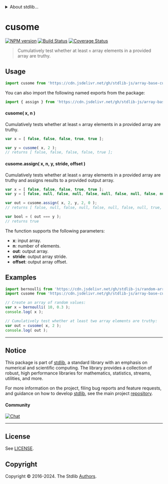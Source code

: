 <!--

@license Apache-2.0

Copyright (c) 2024 The Stdlib Authors.

Licensed under the Apache License, Version 2.0 (the "License");
you may not use this file except in compliance with the License.
You may obtain a copy of the License at

   http://www.apache.org/licenses/LICENSE-2.0

Unless required by applicable law or agreed to in writing, software
distributed under the License is distributed on an "AS IS" BASIS,
WITHOUT WARRANTIES OR CONDITIONS OF ANY KIND, either express or implied.
See the License for the specific language governing permissions and
limitations under the License.

-->


<details>
  <summary>
    About stdlib...
  </summary>
  <p>We believe in a future in which the web is a preferred environment for numerical computation. To help realize this future, we've built stdlib. stdlib is a standard library, with an emphasis on numerical and scientific computation, written in JavaScript (and C) for execution in browsers and in Node.js.</p>
  <p>The library is fully decomposable, being architected in such a way that you can swap out and mix and match APIs and functionality to cater to your exact preferences and use cases.</p>
  <p>When you use stdlib, you can be absolutely certain that you are using the most thorough, rigorous, well-written, studied, documented, tested, measured, and high-quality code out there.</p>
  <p>To join us in bringing numerical computing to the web, get started by checking us out on <a href="https://github.com/stdlib-js/stdlib">GitHub</a>, and please consider <a href="https://opencollective.com/stdlib">financially supporting stdlib</a>. We greatly appreciate your continued support!</p>
</details>

# cusome

[![NPM version][npm-image]][npm-url] [![Build Status][test-image]][test-url] [![Coverage Status][coverage-image]][coverage-url] <!-- [![dependencies][dependencies-image]][dependencies-url] -->

> Cumulatively test whether at least `n` array elements in a provided array are truthy.



<section class="usage">

## Usage

```javascript
import cusome from 'https://cdn.jsdelivr.net/gh/stdlib-js/array-base-cusome@deno/mod.js';
```

You can also import the following named exports from the package:

```javascript
import { assign } from 'https://cdn.jsdelivr.net/gh/stdlib-js/array-base-cusome@deno/mod.js';
```

#### cusome( x, n )

Cumulatively tests whether at least `n` array elements in a provided array are truthy.

```javascript
var x = [ false, false, false, true, true ];

var y = cusome( x, 2 );
// returns [ false, false, false, false, true ];
```

#### cusome.assign( x, n, y, stride, offset )

Cumulatively tests whether at least `n` array elements in a provided array are truthy and assigns results to a provided output array.

```javascript
var x = [ false, false, false, true, true ];
var y = [ false, null, false, null, false, null, false, null, false, null ];

var out = cusome.assign( x, 2, y, 2, 0 );
// returns [ false, null, false, null, false, null, false, null, true, null ]

var bool = ( out === y );
// returns true
```

The function supports the following parameters:

-   **x**: input array.
-   **n**: number of elements.
-   **out**: output array.
-   **stride**: output array stride.
-   **offset**: output array offset.

</section>

<!-- /.usage -->

<section class="notes">

</section>

<!-- /.notes -->

<section class="examples">

## Examples

<!-- eslint no-undef: "error" -->

```javascript
import bernoulli from 'https://cdn.jsdelivr.net/gh/stdlib-js/random-array-bernoulli@deno/mod.js';
import cusome from 'https://cdn.jsdelivr.net/gh/stdlib-js/array-base-cusome@deno/mod.js';

// Create an array of random values:
var x = bernoulli( 10, 0.3 );
console.log( x );

// Cumulatively test whether at least two array elements are truthy:
var out = cusome( x, 2 );
console.log( out );
```

</section>

<!-- /.examples -->

<!-- Section for related `stdlib` packages. Do not manually edit this section, as it is automatically populated. -->

<section class="related">

</section>

<!-- /.related -->

<!-- Section for all links. Make sure to keep an empty line after the `section` element and another before the `/section` close. -->


<section class="main-repo" >

* * *

## Notice

This package is part of [stdlib][stdlib], a standard library with an emphasis on numerical and scientific computing. The library provides a collection of robust, high performance libraries for mathematics, statistics, streams, utilities, and more.

For more information on the project, filing bug reports and feature requests, and guidance on how to develop [stdlib][stdlib], see the main project [repository][stdlib].

#### Community

[![Chat][chat-image]][chat-url]

---

## License

See [LICENSE][stdlib-license].


## Copyright

Copyright &copy; 2016-2024. The Stdlib [Authors][stdlib-authors].

</section>

<!-- /.stdlib -->

<!-- Section for all links. Make sure to keep an empty line after the `section` element and another before the `/section` close. -->

<section class="links">

[npm-image]: http://img.shields.io/npm/v/@stdlib/array-base-cusome.svg
[npm-url]: https://npmjs.org/package/@stdlib/array-base-cusome

[test-image]: https://github.com/stdlib-js/array-base-cusome/actions/workflows/test.yml/badge.svg?branch=main
[test-url]: https://github.com/stdlib-js/array-base-cusome/actions/workflows/test.yml?query=branch:main

[coverage-image]: https://img.shields.io/codecov/c/github/stdlib-js/array-base-cusome/main.svg
[coverage-url]: https://codecov.io/github/stdlib-js/array-base-cusome?branch=main

<!--

[dependencies-image]: https://img.shields.io/david/stdlib-js/array-base-cusome.svg
[dependencies-url]: https://david-dm.org/stdlib-js/array-base-cusome/main

-->

[chat-image]: https://img.shields.io/gitter/room/stdlib-js/stdlib.svg
[chat-url]: https://app.gitter.im/#/room/#stdlib-js_stdlib:gitter.im

[stdlib]: https://github.com/stdlib-js/stdlib

[stdlib-authors]: https://github.com/stdlib-js/stdlib/graphs/contributors

[umd]: https://github.com/umdjs/umd
[es-module]: https://developer.mozilla.org/en-US/docs/Web/JavaScript/Guide/Modules

[deno-url]: https://github.com/stdlib-js/array-base-cusome/tree/deno
[deno-readme]: https://github.com/stdlib-js/array-base-cusome/blob/deno/README.md
[umd-url]: https://github.com/stdlib-js/array-base-cusome/tree/umd
[umd-readme]: https://github.com/stdlib-js/array-base-cusome/blob/umd/README.md
[esm-url]: https://github.com/stdlib-js/array-base-cusome/tree/esm
[esm-readme]: https://github.com/stdlib-js/array-base-cusome/blob/esm/README.md
[branches-url]: https://github.com/stdlib-js/array-base-cusome/blob/main/branches.md

[stdlib-license]: https://raw.githubusercontent.com/stdlib-js/array-base-cusome/main/LICENSE

</section>

<!-- /.links -->
